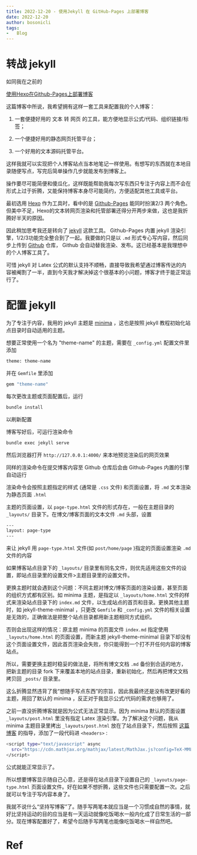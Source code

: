 ```yaml
---
title: 2022-12-20 - 使用Jekyll 在 GitHub-Pages 上部署博客
date: 2022-12-20
author: bosonicli
tags:
-   Blog
---
```


# 转战 jekyll

如同我在之前的

[使用Hexo在Github-Pages上部署博客][2022-07-10-Hexo]

这篇博客中所说，我希望拥有这样一套工具来配置我的个人博客：

1.  一套便捷好用的 文本 转 网页 的工具，能方便地显示公式/代码、组织链接/标签；

2.  一个便捷好用的静态网页托管平台；

3.  一个好用的文本源码托管平台。

这样我就可以实现把个人博客站点当本地笔记一样使用。有想写的东西就在本地目录随便写点，写完后简单操作几步就能发布到博客上。

操作要尽可能简便和傻瓜化，这样既能帮助我每次写东西只专注于内容上而不会在形式上过于折腾，又能保持博客本身尽可能简约，方便适配其他工具或平台。

最初选用 [Hexo][Hexo] 作为工具时，看中的是 [Github-Pages][Github-Pages] 能同时扮演2/3 两个角色。但美中不足，Hexo的文本转网页渲染和托管部署还得分开两步来做，这也是我折腾好半天的原因。

因此稍加思考我还是转向了 [jekyll][jekyll] 这款工具。 Github-Pages 内置 jekyll 渲染引擎，1/2/3功能完全整合到了一起。我要做的只是以 `.md` 形式专心写内容，然后同步上传到 [Github][Github] 仓库， Github 会自动替我渲染、发布。这已经基本是我理想中的个人博客工具了。

可惜 jekyll 对 Latex 公式的默认支持不顺畅，直接导致我希望通过博客传达的内容被阉割了一半，直到今天我才解决掉这个很基本的小问题，博客才终于能正常运行了。

# 配置 jekyll

为了专注于内容，我用的 jekyll 主题是 [minima][minima] ，这也是按照 jekyll 教程初始化站点目录时自动适用的主题。

想要正常使用一个名为 "theme-name" 的主题，需要在 `_config.yml` 配置文件里添加

``` bash
theme: theme-name
```

并在 `Gemfile` 里添加

``` bash
gem "theme-name"
```

每次更改主题或页面配置后，运行

``` bash
bundle install
```

以刷新配置

博客写好后，可运行渲染命令

``` bash
bundle exec jekyll serve
```

然后浏览器打开 `http://127.0.0.1:4000/` 来本地预览渲染后的网页效果

同样的渲染命令在提交博客内容至 Github 仓库后会由 Github-Pages 内置的引擎自动运行

渲染命令会按照主题指定的样式 (通常是 `.css` 文件) 和页面设置，将 `.md` 文本渲染为静态页面 `.html`

主题的页面设置，以 `page-type.html` 文件的形式存在，一般在主题目录的 `_layouts/` 目录下。在博文/博客页面的文本文件 `.md` 头部，设置

``` bash
---
layout: page-type
---
```

来让 jekyll 用 `page-type.html` 文件(如 `post/home/page` )指定的页面设置渲染 `.md` 文件的内容

如果博客站点目录下的 `_layouts/` 目录里有同名文件，则优先适用这些文件的设置，即站点目录里的设置文件>主题目录里的设置文件。

更换主题时就会遇到这个问题：不同主题对博文/博客页面的渲染设置，甚至页面的组织方式都有区别。如 minima 主题，是指定以 `_layouts/home.html` 文件的样式来渲染站点目录下的 `index.md` 文件，以生成站点的首页和目录。更换其他主题时，如 jekyll-theme-minimal ，只更改 `Gemfile` 和 `_config.yml` 文件的相关设置是无效的，正确做法是把整个站点目录都用新主题相同方式组织。

否则会出现这样的情况：原主题 minima 的页面文件 `index.md` 指定使用 `_layouts/home.html` 的页面设置，而新主题 jekyll-theme-minimal 目录下却没有这个页面设置文件，因此首页渲染会失败，你只能得到一个打不开任何内容的博客站点。

所以，需要更换主题时稳妥的做法是，将所有博文文档 `.md` 备份到合适的地方，把新主题的目录 fork 下来覆盖本地的站点目录，重新初始化，然后再把博文文档拷贝回 `_posts/` 目录里。

这么折腾显然违背了我“想随手写点东西”的宗旨，因此我最终还是没有改更好看的主题，用回了默认的 minima ，反正对于我显示公式/代码的需求也够用了。

之前一直没折腾博客就是因为公式无法正常显示。因为 minima 默认的页面设置 `_layouts/post.html` 里没有指定 Latex 渲染引擎。为了解决这个问题，我从 minima 主题目录里拷出 `_layouts/post.html` 放在了站点目录下，然后按照 [这篇博客][Librarius-MathJax] 的指导，添加了一段代码进 `<headers>` :

```bash
<script type="text/javascript" async
  src="https://cdn.mathjax.org/mathjax/latest/MathJax.js?config=TeX-MML-AM_CHTML">
</script>
```

公式就能正常显示了。

所以想要博客显示随自己心意，还是得在站点目录下设置自己的 `_layouts/page-type.html` 页面设置文件。好在如果不想折腾，这些文件也只需要配置一次。之后就可以专注于写内容本身了。

我就不说什么“坚持写博客”了。随手写两笔本就应当是一个习惯成自然的事情，就好比坚持运动的目的应当是有一天运动就像吃饭喝水一般内化成了日常生活的一部分。现在博客配置好了，希望今后随手写两笔也能像吃饭喝水一样自然吧。

# Ref

[Github]:https://github.com

[Github-Pages]:https://pages.github.com

[jekyll]:https://jekyll.com.cn

[Hexo]:https://hexo.io/zh-cn

[minima]:https://github.com/jekyll/minima

[Librarius-MathJax]:https://lloyar.github.io/2018/10/08/mathjax-in-jekyll.html

[2022-07-10-Hexo]:https://bosonicli.github.io/2022/07/10/使用Hexo在GitHub-Pages上部署博客.html
